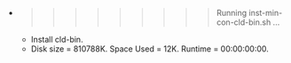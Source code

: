* >>>>>>>>> Running inst-min-con-cld-bin.sh ...
  * Install cld-bin.
  * Disk size = 810788K. Space Used = 12K. Runtime = 00:00:00:00.
